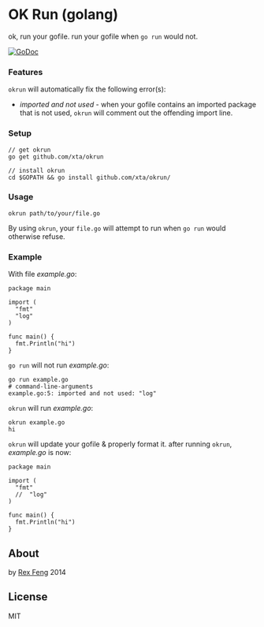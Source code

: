 # OK Run (golang)

ok, run your gofile. run your gofile when `go run` would not.

[![GoDoc](https://godoc.org/github.com/xta/okrun?status.svg)](https://godoc.org/github.com/xta/okrun)

### Features
`okrun` will automatically fix the following error(s):

* *imported and not used* - when your gofile contains an imported package that is not used, `okrun` will comment out the offending import line.

### Setup
    // get okrun
    go get github.com/xta/okrun

    // install okrun
    cd $GOPATH && go install github.com/xta/okrun/

### Usage
    okrun path/to/your/file.go

By using `okrun`, your `file.go` will attempt to run when `go run` would otherwise refuse.

### Example

With file *example.go*:

    package main

    import (
      "fmt"
      "log"
    )

    func main() {
      fmt.Println("hi")
    }

`go run` will not run *example.go*:

    go run example.go
    # command-line-arguments
    example.go:5: imported and not used: "log"

`okrun` will run *example.go*:

    okrun example.go
    hi
    
`okrun` will update your gofile & properly format it. after running `okrun`, *example.go* is now:

    package main

    import (
      "fmt"
      //  "log"
    )

    func main() {
      fmt.Println("hi")
    }


## About

by [Rex Feng](https://twitter.com/rexfeng) 2014

## License

MIT
